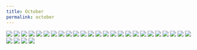 ```yaml
---
title: October
permalink: october
---
```


![](https://i.imgur.com/q5Qlt4i.jpg)
![](https://i.imgur.com/ltwLmbH.jpg)
![](https://i.imgur.com/ujwDWDD.jpg)
![](https://i.imgur.com/7I8b1Ir.jpg)
![](https://i.imgur.com/KF0EBtG.jpg)
![](https://i.imgur.com/sNblOku.jpg)
![](https://i.imgur.com/RF3Ceka.jpg)
![](https://i.imgur.com/1A0JmLs.jpg)
![](https://i.imgur.com/ZkJDpQr.jpg)
![](https://i.imgur.com/BTH4bvz.jpg)
![](https://i.imgur.com/eXoFQL7.jpg)
![](https://i.imgur.com/IPobnfg.jpg)
![](https://i.imgur.com/Vwg24Bq.jpg)
![](https://i.imgur.com/d84jNj2.jpg)
![](https://i.imgur.com/XpEqUtN.jpg)
![](https://i.imgur.com/9UKKnZJ.jpg)
![](https://i.imgur.com/luPrPVk.jpg)
![](https://i.imgur.com/2Yxqn2V.jpg)
![](https://i.imgur.com/RpyMOoA.jpg)
![](https://i.imgur.com/bWL0Brj.jpg)
![](https://i.imgur.com/wxKmahx.jpg)
![](https://i.imgur.com/ssA1vGy.jpg)
![](https://i.imgur.com/nvoC1fG.jpg)
![](https://i.imgur.com/VbCPJHc.jpg)
![](https://i.imgur.com/TAj1n4W.jpg)
![](https://i.imgur.com/CqOC0FG.jpg)
![](https://i.imgur.com/hYjY6Ao.jpg)
![](https://i.imgur.com/27GN9Rw.jpg)
![](https://i.imgur.com/xPCdid8.jpg)

